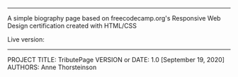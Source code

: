 ------------------------------------------------------------------------
A simple biography page based on freecodecamp.org's Responsive Web Design certification created with HTML/CSS

Live version: 


------------------------------------------------------------------------

PROJECT TITLE: TributePage
VERSION or DATE: 1.0 [September 19, 2020]
AUTHORS: Anne Thorsteinson
